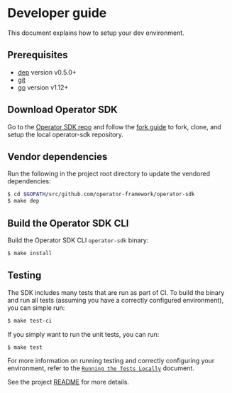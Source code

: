 # Developer guide

This document explains how to setup your dev environment.

## Prerequisites
- [dep][dep_tool] version v0.5.0+
- [git][git_tool]
- [go][go_tool] version v1.12+

## Download Operator SDK

Go to the [Operator SDK repo][repo_sdk] and follow the [fork guide][fork_guide] to fork, clone, and setup the local operator-sdk repository.

## Vendor dependencies

Run the following in the project root directory to update the vendored dependencies:

```sh
$ cd $GOPATH/src/github.com/operator-framework/operator-sdk
$ make dep
```

## Build the Operator SDK CLI

Build the Operator SDK CLI `operator-sdk` binary:

```sh
$ make install
```

## Testing

The SDK includes many tests that are run as part of CI.
To build the binary and run all tests (assuming you have a correctly configured environment),
you can simple run:

```sh
$ make test-ci
```

If you simply want to run the unit tests, you can run:

```sh
$ make test
```

For more information on running testing and correctly configuring your environment,
refer to the [`Running the Tests Locally`][running-the-tests] document.

See the project [README][sdk_readme] for more details.

[dep_tool]:https://golang.github.io/dep/docs/installation.html
[git_tool]:https://git-scm.com/downloads
[go_tool]:https://golang.org/dl/
[repo_sdk]:https://github.com/operator-framework/operator-sdk
[fork_guide]:https://help.github.com/en/articles/fork-a-repo
[docker_tool]:https://docs.docker.com/install/
[kubectl_tool]:https://kubernetes.io/docs/tasks/tools/install-kubectl/
[sdk_readme]:../../README.md
[running-the-tests]: ./testing/running-the-tests.md
